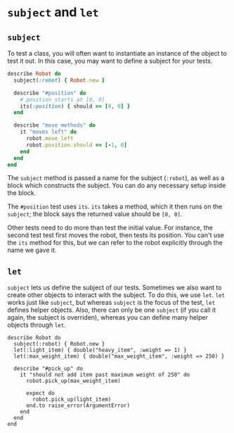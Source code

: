 # `subject` and `let`

## `subject`

To test a class, you will often want to instantiate an instance of the
object to test it out. In this case, you may want to define a subject
for your tests.

```ruby
describe Robot do
  subject(:robot) { Robot.new }

  describe "#position" do
    # position starts at [0, 0]
    its(:position) { should == [0, 0] }
  end

  describe "move methods" do
    it "moves left" do
      robot.move_left
      robot.position.should == [-1, 0]
    end
  end
end
```

The `subject` method is passed a name for the subject (`:robot`), as
well as a block which constructs the subject. You can do any necessary
setup inside the block.

The `#position` test uses `its`. `its` takes a method, which it then
runs on the `subject`; the block says the returned value should be
`[0, 0]`.

Other tests need to do more than test the initial value. For instance,
the second test test first moves the robot, then tests its
position. You can't use the `its` method for this, but we can refer to
the robot explicitly through the name we gave it.

## `let`

`subject` lets us define the subject of our tests. Sometimes we also
want to create other objects to interact with the subject. To do this,
we use `let`. `let` works just like `subject`, but whereas `subject`
is the focus of the test, `let` defines helper objects. Also, there
can only be one `subject` (if you call it again, the subject is
overriden), whereas you can define many helper objects through `let`.

```
describe Robot do
  subject(:robot) { Robot.new }
  let(:light_item) { double("heavy_item", :weight => 1) }
  let(:max_weight_item) { double("max_weight_item", :weight => 250) }

  describe "#pick_up" do
    it "should not add item past maximum weight of 250" do
      robot.pick_up(max_weight_item)

      expect do
        robot.pick_up(light_item)
      end.to raise_error(ArgumentError)
    end
  end
end
```
